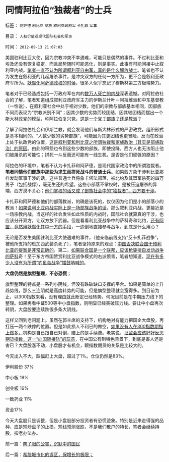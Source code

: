 # 同情阿拉伯“独裁者”的士兵

标签： `阿萨德` `利比亚` `部族` `叙利亚政府军` `卡扎菲` `军事` 

目录： `人权价值观现代国际社会和军事`

时间： `2012-09-13 21:07:03`

美国驻利比亚大使，因为宗教冲突不幸遇难，可能只是偶然的事件。不过利比亚和埃及还没有恢复稳定，而且局势随时可能恶化，则是事实。此事有可能间接中止叙利亚内战。[笔者一直不认为所谓叙利亚自由军，真的是什么解放战士](../../../2011/11/7/利比亚战争的侵略模式，民粹冲击波可能里应外合.md)。笔者也不认为发生在叙利亚的几起屠杀事件，是冲突双方的任何一方所为，更不会是叙利亚政府军所为。[妖魔化阿萨德政权的时侯](../../../2011/11/25/传统道德对“暴君，独裁者”是妖魔化的；.md)，很多人似乎忘记了穆斯林第三方极端势力。

笔者对于已经造成包括一万政府军在内的[数万人死亡的内战](../../../2011/10/27/利比亚战争的“人权高于主权”概念混淆；征服是对人权的侵犯.md)深表遗憾。对阿拉伯社会的了解，笔者知道组成叙利亚政府军主力的伊斯兰什叶－阿拉维派和中东基督教（一性说），在叙利亚社会中处于相对少数，他们的宗教与部族基本相同，因部族不同而表现为“宗教派别不同”；因其少数的劣势而较团结，因其较团结而摆出一个斯大林政党的模型，称阿拉伯复兴党。[这是一个党？部族？还是教派](../../../2012/8/27/阿拉伯帝国的城市化导致的大萧条，社会大衰退！.md)？

了解了阿拉伯社会和伊斯兰教，就会发现他们与斯大林形式的严密政党，组织形式是基本相同的。“人数少数的劣势部族”，可能因为其更团结也更冒险，反而在政治上处于执政党的位置，[这是叙利亚和利比亚之所谓独裁和家族政治（其实是部族政治）的原因](../../../2011/4/11/民主斗士是阿盟？卡塔尔？半岛？.md)。由此的积怨也令到这些少数的部族，即使投降，西方人也无法阻止他们被屠杀的可能性；拼死一斗反而还可能有一线生机，是否是他们顽强的原因？

阿拉伯的环境中，笔者不认为卡扎菲和阿萨德，是现代国家政治中的所谓独裁者。**笔者同情他们部族中那些为求生而拼死战斗的普通士兵**。如果西方象干涉利比亚那样发动军事干涉的话，这些普通士兵将象卡塔法部落，被北约及其盟军杀死的四万男子（包括战俘），毫无生还的希望。这些小部落不掌权时，是被压迫屠杀的异端，西方漠不关心；[他们掌权的话又成了部族社会中的“独裁者”，西方要干涉](../../../2011/4/10/利比亚的“和平示威”不一定很和平.md)。

卡扎菲和阿萨德和他们的部落教派，的确是该死的，仅仅因为他们是小的部落小的教派！[如果说利比亚内战实际上是一场部族战争的话](../../../2011/3/24/卡扎菲行为容易理解.md)，那么叙利亚内战，更接近是一场宗教内战。当这样的社会发生如此性质的内战时，国际社会就算真的干涉，也应该分开双方，让双方放下武器。但是看看利比亚战争中的萨科奇和北约，[还有阿盟，竟然用妖魔化其中一方的手段](../../../2011/4/13/被半岛耍了的国际社会的黑白脸.md)，一边倒地直接参与战争。到底是什么用心？

无论是否发生美国驻利比亚大使遇难的事件，（他亲临前线支持“反卡扎菲战争”，被他所支持的班加西武装杀死了），笔者坚持原来的观点：[中国否决联合国干预利比亚的提案是非常正确的](../../../2012/2/16/中国否决叙利亚决议，符合普世的个体价值观.md)。第二，[如果联合国是一个联邦，应该枪毙擅自发动战争的萨科](../../../2011/4/1/美英法“合法打黑”，联合国就不合法.md)奇！至于东方帝国赞赏利比亚战争模式的右派愤青，笔者想知道，[现在有多少人没有为所谓“钓鱼岛战争”擂鼓呐喊的](../../../2012/9/10/钓鱼岛面子金贵的成本和价格.md)。

**大盘仍然是旗型整理，不必恐慌**；

旗型整理的特点是一系列小阴线，但没有跌破缺口支撑的平台。如果是简单的上升趋势线，那么三连阴就是高度转势的可能，但是旗型整理就会宽得多。到目前为止，以300指数来看，没有理由就此断定已经转势。何况目前是在中期压力线下的整理。如果再看中证500等中小盘指数，则明显已经突破压力线。要让中小盘再次转阴，大盘股要连续跌很多条大阴线。

这样又回到老问题上。虽然在郭主席的支持下，机构绝对有能力把国企大盘股，再打压一两个跌停的位置。但是如此损人不利已的做空，[如果没有人在300指数期指上做多，](../../../2010/5/26/指数期货的交换同样创造价值.md)机构是自已跟自已对倒，赔上的是手续费。老实说，[证监会应该好好反思期货指数，这一“向国际接轨”的玩意](../../../2012/3/29/期货指数是机构化操纵出大熊市的祸根；.md)，在中国公有制特色背景下，到底是害人还是害已？大盘股涨不动，小盘股才有机会，跟指数期货的关系是比较大的。

今天出入不大，跌幅赶上大盘，超过了1%。仓位仍然是83%。

伊利股份 37%

中小板 19%

创业板 16%

一致药业 11%

资金17%

今天大盘股只是调整，但是小盘股部分投资者有恐慌迹象。特别是近来走得强的品种，应是短炒盘子的止损。短线预测涨跌，不是我们散户的特长，笔者会继续持股，按老办法办。



前一篇：[瞎了眼的公害，沉默中的国民](../../../2012/9/13/瞎了眼的公害，沉默中的国民.md)

后一篇：[希腊城市化的误区，保增长的极限；](../../../2012/9/14/希腊城市化的误区，保增长的极限；.md)